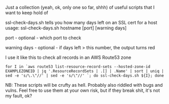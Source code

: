 Just a collection (yeah, ok, only one so far, shhh) of useful scripts that I want to keep hold of

ssl-check-days.sh
tells you how many days left on an SSL cert for a host
usage: 
ssl-check-days.sh hostname \[port\] \[warning days\]

port - optional - which port to check

warning days - optional - if days left > this number, the output turns red

I use it like this to check all records in an AWS Route53 zone

``for I in `aws route53 list-resource-record-sets --hosted-zone-id EXAMPLEZONEID | jq '.ResourceRecordSets | .[] | .Name' | sort | uniq | sed -e 's/\.\"//' | sed -e 's/\"//' `; do ssl-check-days.sh ${I}; done``

NB: These scripts will be crufty as hell. Probably also riddled with bugs and vulns. Feel free to use them at your own risk, but if they break shit, it's not my fault, ok?
